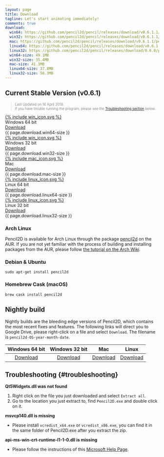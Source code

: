 ```yaml
---
layout: page
title: Download
tagline: Let's start animating immediately! 
comments: true
download:
  win64: https://github.com/pencil2d/pencil/releases/download/v0.6.1.1/pencil2d-win64-0.6.1.1.zip
  win32: https://github.com/pencil2d/pencil/releases/download/v0.6.1.1/pencil2d-win32-0.6.1.1.zip
  mac: https://github.com/pencil2d/pencil/releases/download/v0.6.1.1/pencil2d-mac-0.6.1.1.zip
  linux64: https://github.com/pencil2d/pencil/releases/download/v0.6.1.1/pencil2d-linux-amd64-0.6.1.1.AppImage
  linux32: https://github.com/pencil2d/pencil/releases/download/0.6.0/pencil2d-linux-i386-0.6.0.AppImage
  win64-size: 49.1MB
  win32-size: 35.4MB
  mac-size: 41.1MB
  linux64-size: 37.8MB
  linux32-size: 58.3MB
---
```


## Current Stable Version (v0.6.1)

<blockquote style="color:#898989;font-size:0.8em">
Last Updated on 16 April 2018. 
<!-- See <a href="/2017/12/introducing-pencil2d-0.6.html">What's New</a> in v0.6 -->
<br>
If you have trouble running the program, please see the
<a href="#troubleshooting">Troubleshooting section</a> below.
</blockquote>

<div class="download-tiles">
<div></div>
<div class="download-tile">
  <a href="{{ page.download.win64 }}">
    {% include win_icon.svg %} 
  </a><br>
  Windows 64 bit <br>
  <a href="{{ page.download.win64 }}">Download</a>
  <div class="download-size">{{ page.download.win64-size }}</div>
</div>

<div class="download-tile">
  <a href="{{ page.download.win32 }}">
    {% include win_icon.svg %}
  </a><br>
  Windows 32 bit <br>
  <a href="{{ page.download.win32 }}">Download</a>
  <div class="download-size">{{ page.download.win32-size }}</div>
</div>

<div class="download-tile">
  <a href="{{ page.download.mac }}">
    {% include mac_icon.svg %}
  </a><br>
  Mac <br>
  <a href="{{ page.download.mac }}">Download</a>
  <div class="download-size">{{ page.download.mac-size }}</div>
</div>

<div class="download-tile">
  <a href="{{ page.download.linux64 }}">
    {% include linux_icon.svg %}
  </a><br>
  Linux 64 bit<br>
  <a href="{{ page.download.linux64 }}">Download</a>
  <div class="download-size">{{ page.download.linux64-size }}</div>
</div>

<div class="download-tile">
  <a href="{{ page.download.linux32 }}">
    {% include linux_icon.svg %}
  </a><br>
  Linux 32 bit<br>
  <a href="{{ page.download.linux32 }}">Download</a>
  <div class="download-size">{{ page.download.linux32-size }}</div>
</div>

</div>
<div style="clear:both"></div>


### Arch Linux

Pencil2D is available for Arch Linux through the package [pencil2d](https://aur.archlinux.org/packages/pencil2d) on the AUR. If you are not yet familiar with the process of building and installing packages from the AUR, please follow [the tutorial on the Arch Wiki](https://wiki.archlinux.org/index.php/Arch_User_Repository#Installing_packages).

### Debian & Ubuntu

```
sudo apt-get install pencil2d
```

### Homebrew Cask (macOS)

```
brew cask install pencil2d
```

## Nightly build <a name="nightlybuild"></a>

Nightly builds are the bleeding edge versions of Pencil2D, which contains the most recent fixes and features. The following links will direct you to Google Drive, please right-click on a file and select `Download`. The filename is `pencil2d-OS-year-month-date`.

| Windows 64 bit   | Windows 32 bit    | Mac             | Linux             |
| :--------------: | :---------------: | :-------------: | :---------------: |
| [Download][0]    | [Download][1]     | [Download][2]   | [Download][3]     |

[0]: https://goo.gl/5pZXED
[1]: https://goo.gl/0rbHu6
[2]: https://goo.gl/PXsLCI
[3]: https://goo.gl/NQuJYr

## Troubleshooting {#troubleshooting}

**Qt5Widgets.dll was not found**

1. Right click on the file you just downloaded and select `Extract all`.
2. Go to the location you just extract to, find `Pencil2D.exe` and double click on it.

**msvcp140.dll is missing**

- Please install `vcredist_x64.exe` or `vcredist_x86.exe`, you can find it in the same folder of Pencil2D.exe after you extract the zip.

**api-ms-win-crt-runtime-l1-1-0.dll is missing**

- Please follow the instructions of this [Microsoft Help Page](https://support.microsoft.com/en-us/help/2999226/update-for-universal-c-runtime-in-windows).
